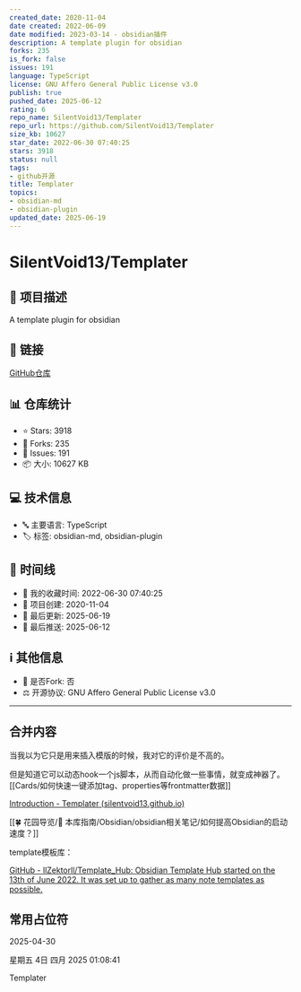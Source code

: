 ```yaml
---
created_date: 2020-11-04
date created: 2022-06-09
date modified: 2023-03-14 - obsidian插件
description: A template plugin for obsidian
forks: 235
is_fork: false
issues: 191
language: TypeScript
license: GNU Affero General Public License v3.0
publish: true
pushed_date: 2025-06-12
rating: 6
repo_name: SilentVoid13/Templater
repo_url: https://github.com/SilentVoid13/Templater
size_kb: 10627
star_date: 2022-06-30 07:40:25
stars: 3918
status: null
tags:
- github开源
title: Templater
topics:
- obsidian-md
- obsidian-plugin
updated_date: 2025-06-19
---
```

# SilentVoid13/Templater

## 📝 项目描述

A template plugin for obsidian

## 🔗 链接

[GitHub仓库](https://github.com/SilentVoid13/Templater)

## 📊 仓库统计

- ⭐ Stars: 3918
- 🍴 Forks: 235
- 🐛 Issues: 191
- 📦 大小: 10627 KB

## 💻 技术信息

- 🔤 主要语言: TypeScript
- 🏷️ 标签: obsidian-md, obsidian-plugin

## 📅 时间线

- 🌟 我的收藏时间: 2022-06-30 07:40:25
- 🎂 项目创建: 2020-11-04
- 🔄 最后更新: 2025-06-19
- 🚀 最后推送: 2025-06-12

## ℹ️ 其他信息

- 🔀 是否Fork: 否
- ⚖️ 开源协议: GNU Affero General Public License v3.0


---

## 合并内容


当我以为它只是用来插入模版的时候，我对它的评价是不高的。

但是知道它可以动态hook一个js脚本，从而自动化做一些事情，就变成神器了。[[Cards/如何快速一键添加tag、properties等frontmatter数据]]


[Introduction - Templater (silentvoid13.github.io)](https://silentvoid13.github.io/Templater/)

[[🍀 花园导览/🧰 本库指南/Obsidian/obsidian相关笔记/如何提高Obsidian的启动速度？]]

template模板库：

[GitHub - llZektorll/Template_Hub: Obsidian Template Hub started on the 13th of June 2022. It was set up to gather as many note templates as possible.](https://github.com/llZektorll/Template_Hub)

## 常用占位符

2025-04-30

星期五 4日 四月 2025 01:08:41

Templater